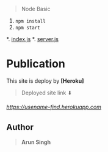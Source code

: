 > Node Basic

1. `npm install`
1. `npm start`

*. [index.js](https://github.com/arunsingh28/node-basic/blob/master/index.js)
*. [server.js](https://github.com/arunsingh28/node-basic/blob/master/server.js)


# Publication
This site is deploy by **[Heroku]**

> Deployed site link ⬇
###### https://usename-find.herokuapp.com


## Author

> **Arun Singh**